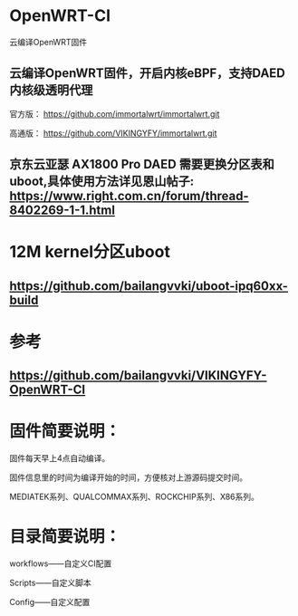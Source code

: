 # OpenWRT-CI
云编译OpenWRT固件

## 云编译OpenWRT固件，开启内核eBPF，支持DAED 内核级透明代理

官方版：
https://github.com/immortalwrt/immortalwrt.git

高通版：
https://github.com/VIKINGYFY/immortalwrt.git

## 京东云亚瑟 AX1800 Pro DAED 需要更换分区表和uboot,具体使用方法详见恩山帖子: https://www.right.com.cn/forum/thread-8402269-1-1.html

# 12M kernel分区uboot

## https://github.com/bailangvvki/uboot-ipq60xx-build

# 参考

## https://github.com/bailangvvki/VIKINGYFY-OpenWRT-CI

# 固件简要说明：

固件每天早上4点自动编译。

固件信息里的时间为编译开始的时间，方便核对上游源码提交时间。

MEDIATEK系列、QUALCOMMAX系列、ROCKCHIP系列、X86系列。

# 目录简要说明：

workflows——自定义CI配置

Scripts——自定义脚本

Config——自定义配置
